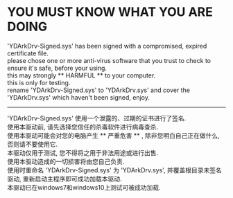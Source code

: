 # YOU MUST KNOW WHAT YOU ARE DOING  
  
'YDArkDrv-Signed.sys' has been signed with a compromised, expired certificate file.  
please chose one or more anti-virus software that you trust to check to ensure it's safe, before your using.  
this may strongly ** HARMFUL ** to your computer.  
this is only for testing.  
rename 'YDArkDrv-Signed.sys' to 'YDArkDrv.sys' and cover the 'YDArkDrv.sys' which haven't been signed, enjoy.  
  
  
***  
'YDArkDrv-Signed.sys' 使用一个泄露的、过期的证书进行了签名.  
使用本驱动前, 请先选择您信任的杀毒软件进行病毒查杀.  
使用本驱动可能会对您的电脑产生 ** 严重危害 ** , 除非您明白自己正在做什么, 否则请不要使用它.  
本驱动仅用于测试, 您不得将之用于非法用途或进行出售.  
使用本驱动造成的一切损害将由您自己负责.  
使用时重命名 'YDArkDrv-Signed.sys' 为 'YDArkDrv.sys', 并覆盖根目录未签名驱动, 重新启动主程序即可成功加载本驱动.  
本驱动已在windows7和windows10上测试可被成功加载.  
  
  
